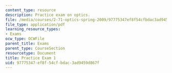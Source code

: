 ```yaml
---
content_type: resource
description: Practice exam on optics.
file: /media/courses/2-71-optics-spring-2009/97775347ef8f54cfbdac3ad9459d867f_MIT2_71S09_practice1.pdf
file_type: application/pdf
learning_resource_types:
- Exams
ocw_type: OCWFile
parent_title: Exams
parent_type: CourseSection
resourcetype: Document
title: Practice Exam 1
uid: 97775347-ef8f-54cf-bdac-3ad9459d867f
---
```

